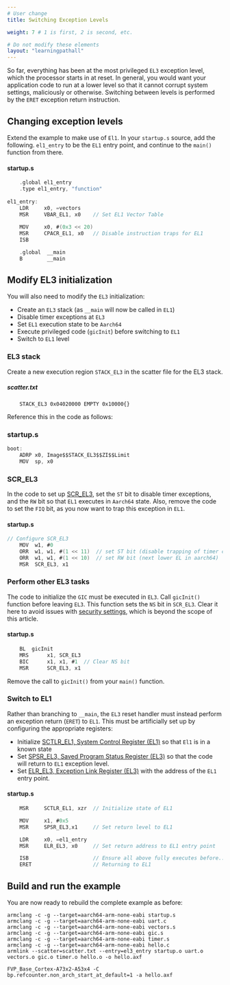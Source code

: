 ```yaml
---
# User change
title: Switching Exception Levels

weight: 7 # 1 is first, 2 is second, etc.

# Do not modify these elements
layout: "learningpathall"
---
```

So far, everything has been at the most privileged `EL3` exception level, which the processor starts in at reset. In general, you would want your application code to run at a lower level so that it cannot corrupt system settings, maliciously or otherwise. Switching between levels is performed by the `ERET` exception return instruction.

## Changing exception levels

Extend the example to make use of `El1`. In your `startup.s` source, add the following. `el1_entry` to be the `EL1` entry point, and continue to the `main()` function from there.

#### startup.s
```C
    .global el1_entry
	.type el1_entry, "function"
	
el1_entry:
	LDR		x0, =vectors
	MSR		VBAR_EL1, x0	// Set EL1 Vector Table
	
	MOV		x0, #(0x3 << 20)
	MSR		CPACR_EL1, x0	// Disable instruction traps for EL1
	ISB 

	.global  __main
	B        __main
```

## Modify EL3 initialization

You will also need to modify the `EL3` initialization:
* Create an `EL3` stack (as `__main` will now be called in `EL1`)
* Disable timer exceptions at `EL3`
* Set `EL1` execution state to be `Aarch64`
* Execute privileged code (`gicInit`) before switching to `EL1`
* Switch to `EL1` level

### EL3 stack
Create a new execution region `STACK_EL3` in the scatter file for the EL3 stack.
##### scatter.txt
```
	STACK_EL3 0x04020000 EMPTY 0x10000{}
```
Reference this in the code as follows:
### startup.s
```C
boot:
	ADRP x0, Image$$STACK_EL3$$ZI$$Limit
	MOV  sp, x0
```
### SCR_EL3
In the code to set up [SCR_EL3](https://developer.arm.com/documentation/ddi0595/2021-06/AArch64-Registers/SCR-EL3--Secure-Configuration-Register), set the `ST` bit to disable timer exceptions, and the `RW` bit so that `EL1` executes in `Aarch64` state. Also, remove the code to set the `FIQ` bit, as you now want to trap this exception in `EL1`.
#### startup.s
```C
// Configure SCR_EL3
	MOV  w1, #0
	ORR  w1, w1, #(1 << 11)  // set ST bit (disable trapping of timer control registers)
	ORR  w1, w1, #(1 << 10)  // set RW bit (next lower EL in aarch64)
	MSR  SCR_EL3, x1
```
### Perform other EL3 tasks
The code to initialize the `GIC` must be executed in `EL3`. Call `gicInit()` function before leaving `EL3`. This function sets the `NS` bit in `SCR_EL3`. Clear it here to avoid issues with [security settings](https://developer.arm.com/documentation/den0024/a/Security), which is beyond the scope of this article.

#### startup.s
```C
	BL	gicInit
	MRS      x1, SCR_EL3
	BIC      x1, x1, #1  // Clear NS bit
	MSR      SCR_EL3, x1
```
Remove the call to `gicInit()` from your `main()` function.

### Switch to EL1
Rather than branching to `__main`, the `EL3` reset handler must instead perform an exception return (`ERET`) to `EL1`. This must be artificially set up by configuring the appropriate registers:

* Initialize [SCTLR_EL1, System Control Register (EL1)](https://developer.arm.com/documentation/ddi0595/latest/AArch64-Registers/SCTLR-EL1--System-Control-Register--EL1-) so that `El1` is in a known state
* Set [SPSR_EL3, Saved Program Status Register (EL3)](https://developer.arm.com/documentation/ddi0595/latest/AArch64-Registers/SPSR-EL3--Saved-Program-Status-Register--EL3-) so that the code will return to `EL1` exception level.
* Set [ELR_EL3, Exception Link Register (EL3)](https://developer.arm.com/documentation/ddi0595/latest/AArch64-Registers/ELR-EL3--Exception-Link-Register--EL3-) with the address of the `EL1` entry point.

#### startup.s
```C
	MSR		SCTLR_EL1, xzr	// Initialize state of EL1

	MOV		x1, #0x5
	MSR		SPSR_EL3,x1		// Set return level to EL1

	LDR		x0, =el1_entry
	MSR		ELR_EL3, x0		// Set return address to EL1 entry point

	ISB						// Ensure all above fully executes before...
	ERET					// Returning to EL1
```
## Build and run the example
You are now ready to rebuild the complete example as before:
```command
armclang -c -g --target=aarch64-arm-none-eabi startup.s
armclang -c -g --target=aarch64-arm-none-eabi uart.c
armclang -c -g --target=aarch64-arm-none-eabi vectors.s
armclang -c -g --target=aarch64-arm-none-eabi gic.s
armclang -c -g --target=aarch64-arm-none-eabi timer.s
armclang -c -g --target=aarch64-arm-none-eabi hello.c
armlink --scatter=scatter.txt --entry=el3_entry startup.o uart.o vectors.o gic.o timer.o hello.o -o hello.axf
```
```command
FVP_Base_Cortex-A73x2-A53x4 -C bp.refcounter.non_arch_start_at_default=1 -a hello.axf
```

